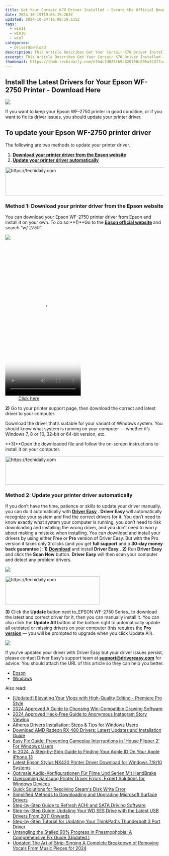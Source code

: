 ```yaml
---
title: Get Your Corsair K70 Driver Installed – Secure the Official Downloads
date: 2024-10-19T19:03:19.263Z
updated: 2024-10-24T16:08:19.635Z
tags:
  - win11
  - win10
  - win7
categories:
  - DriverDownload
description: This Article Describes Get Your Corsair K70 Driver Installed – Secure the Official Downloads
excerpt: This Article Describes Get Your Corsair K70 Driver Installed – Secure the Official Downloads
thumbnail: https://thmb.techidaily.com/e7b4c7d026fb9a820758c805a32df2a4b6a1efba9319850eda25937764e730c5.jpg
---
```


## Install the Latest Drivers for Your Epson WF-2750 Printer - Download Here

![](https://images.drivereasy.com/wp-content/uploads/2018/06/img_5b28dec431ce7-300x214.jpg)

If you want to keep your Epson WF-2750 printer in good condition, or if you want to fix its driver issues, you should update your printer driver.

## To update your Epson WF-2750 printer driver

The following are two methods to update your printer driver.

1. [**Download your printer driver from the Epson website**](https://tools.techidaily.com/drivereasy/download/)
2. [**Update your printer driver automatically**](https://tools.techidaily.com/drivereasy/download/)

<!-- affiliate ads begin -->
<a href="https://25home.pxf.io/c/5597632/2148650/16836" target="_top" id="2148650">
  <img src="//a.impactradius-go.com/display-ad/16836-2148650" border="0" alt="https://techidaily.com" width="728" height="90"/>
</a>
<img height="0" width="0" src="https://25home.pxf.io/i/5597632/2148650/16836" style="position:absolute;visibility:hidden;" border="0" />
<!-- affiliate ads end -->

### Method 1: Download your printer driver from the Epson website

You can download your Epson WF-2750 printer driver from Epson and install it on your own. To do so:**1)**Go to the **[Epson official website](https://epson.com/usa)**  and search “_wf 2750_“.

![](https://images.drivereasy.com/wp-content/uploads/2018/06/img_5b28e154bdaaa.jpg)

<!-- affiliate ads begin -->
<span id="1770526">
					<video width="240" height="480" style="cursor:pointer"
           poster="//a.impactradius-go.com/display-clicktoplayimage/1770526.png"
           onclick="if(!this.playClicked){this.play();this.setAttribute('controls',true);this.playClicked=true;}">
	   <source src="//a.impactradius-go.com/display-ad/20702-1770526">
	   <img src="//a.impactradius-go.com/display-clicktoplayimage/1770526.png" style="border: none; height: 100%; width: 100%; object-fit: contain">
	</video>
	<div style="width:150px;text-align:center"><a href="javascript:window.open(decodeURIComponent('https%3A%2F%2Ftokenmetrics.sjv.io%2Fc%2F5597632%2F1770526%2F20702'), '_blank');void(0);">Click here</a></div>
</span>
<img height="0" width="0" src="https://imp.pxf.io/i/5597632/1770526/20702" style="position:absolute;visibility:hidden;" border="0" />
<!-- affiliate ads end -->

**2)** Go to your printer support page, then download the correct and latest driver to your computer.

 Download the driver that’s suitable for your variant of Windows system. You should know what system is running on your computer — whether it’s Windows 7, 8 or 10, 32-bit or 64-bit version, etc.

**3)**Open the downloaded file and follow the on-screen instructions to install it on your computer.

<!-- affiliate ads begin -->
<a href="https://appsumo.8odi.net/c/5597632/2068433/7443" target="_top" id="2068433">
  <img src="//a.impactradius-go.com/display-ad/7443-2068433" border="0" alt="https://techidaily.com" width="728" height="90"/>
</a>
<img height="0" width="0" src="https://appsumo.8odi.net/i/5597632/2068433/7443" style="position:absolute;visibility:hidden;" border="0" />
<!-- affiliate ads end -->

### Method 2: Update your printer driver automatically

If you don’t have the time, patience or skills to update your driver manually, you can do it automatically with [**Driver Easy**](https://tools.techidaily.com/drivereasy/download/) . **Driver Easy**  will automatically recognize your system and find the correct drivers for it. You don’t need to know exactly what system your computer is running, you don’t need to risk downloading and installing the wrong driver, and you don’t need to worry about making a mistake when installing.  You can download and install your drivers by using either Free or **Pro**  version of Driver Easy. But with the Pro version it takes only **2**  clicks (and you get **full support** and a **30-day money back guarantee** ): **1)** [**Download**](https://tools.techidaily.com/drivereasy/download/) and install **Driver Easy** . **2)** Run **Driver Easy** and click the **Scan Now** button. **Driver Easy**  will then scan your computer and detect any problem drivers.

![](https://images.drivereasy.com/wp-content/uploads/2018/06/img_5b1a66b4a3dfe.jpg)

<!-- affiliate ads begin -->
<a href="https://aligracehair.sjv.io/c/5597632/2036467/19272" target="_top" id="2036467">
  <img src="//a.impactradius-go.com/display-ad/19272-2036467" border="0" alt="https://techidaily.com" width="300" height="90"/>
</a>
<img height="0" width="0" src="https://aligracehair.sjv.io/i/5597632/2036467/19272" style="position:absolute;visibility:hidden;" border="0" />
<!-- affiliate ads end -->

**3)**  Click the **Update**  button next to_EPSON WF-2750 Series_ to download the latest and correct driver for it, then you can manually install it. You can also click the **Update All**  button at the bottom right to automatically update all outdated or missing drivers on your computer (this requires the **[Pro version](https://tools.techidaily.com/drivereasy/download/)**  — you will be prompted to upgrade when you click Update All).

![](https://images.drivereasy.com/wp-content/uploads/2018/06/img_5b28e43c618f2.jpg)

 If you’ve updated your driver with Driver Easy but your driver issues persist, please contact Driver Easy’s support team at **[support@drivereasy.com](https://tools.techidaily.com/drivereasy/download/)**  for advice. You should attach the URL of this article so they can help you better.

* [Epson](https://tools.techidaily.com/drivereasy/download/)
* [Windows](https://tools.techidaily.com/drivereasy/download/)

<ins class="adsbygoogle"
     style="display:block"
     data-ad-format="autorelaxed"
     data-ad-client="ca-pub-7571918770474297"
     data-ad-slot="1223367746"></ins>

<ins class="adsbygoogle"
     style="display:block"
     data-ad-client="ca-pub-7571918770474297"
     data-ad-slot="8358498916"
     data-ad-format="auto"
     data-full-width-responsive="true"></ins>

<span class="atpl-alsoreadstyle">Also read:</span>
<div><ul>
<li><a href="https://youtube-blog.techidaily.com/ed-elevating-your-vlogs-with-high-quality-editing-premiere-pro-style/"><u>[Updated] Elevating Your Vlogs with High-Quality Editing - Premiere Pro Style</u></a></li>
<li><a href="https://extra-hints.techidaily.com/2024-approved-a-guide-to-choosing-win-compatible-drawing-software/"><u>2024 Approved A Guide to Choosing Win-Compatible Drawing Software</u></a></li>
<li><a href="https://instagram-videos.techidaily.com/2024-approved-hack-free-guide-to-anonymous-instagram-story-viewing/"><u>2024 Approved Hack-Free Guide to Anonymous Instagram Story Viewing</u></a></li>
<li><a href="https://driver-download.techidaily.com/atheros-drivers-installation-steps-and-tips-for-windows-users/"><u>Atheros Drivers Installation: Steps & Tips for Windows Users</u></a></li>
<li><a href="https://driver-download.techidaily.com/download-amd-radeon-rx-480-drivers-latest-updates-and-installation-guide/"><u>Download AMD Radeon RX 480 Drivers: Latest Updates and Installation Guide</u></a></li>
<li><a href="https://program-issues.techidaily.com/easy-fix-guide-preventing-gameplay-interruptions-in-house-flipper-2-for-windows-users/"><u>Easy Fix Guide: Preventing Gameplay Interruptions in 'House Flipper 2' For Windows Users</u></a></li>
<li><a href="https://apple-account.techidaily.com/in-2024-a-step-by-step-guide-to-finding-your-apple-id-on-your-apple-iphone-13-by-drfone-ios/"><u>In 2024, A Step-by-Step Guide to Finding Your Apple ID On Your Apple iPhone 13</u></a></li>
<li><a href="https://driver-download.techidaily.com/latest-epson-stylus-nx420-printer-driver-download-for-windows-7810-systems/"><u>Latest Epson Stylus NX420 Printer Driver Download for Windows 7/8/10 Systems</u></a></li>
<li><a href="https://blog-min.techidaily.com/optimale-audio-konfigurationen-fur-filme-und-serien-mit-handbrake/"><u>Optimale Audio-Konfigurationen Für Filme Und Serien Mit HandBrake</u></a></li>
<li><a href="https://driver-download.techidaily.com/overcoming-samsung-printer-driver-errors-expert-solutions-for-windows-devices/"><u>Overcoming Samsung Printer Driver Errors: Expert Solutions for Windows Devices</u></a></li>
<li><a href="https://win-howtos.techidaily.com/quick-solutions-for-resolving-steams-disk-write-error/"><u>Quick Solutions for Resolving Steam's Disk Write Error</u></a></li>
<li><a href="https://driver-download.techidaily.com/simplified-methods-to-downloading-and-upgrading-microsoft-surface-drivers/"><u>Simplified Methods to Downloading and Upgrading Microsoft Surface Drivers</u></a></li>
<li><a href="https://driver-download.techidaily.com/step-by-step-guide-to-refresh-achi-and-sata-driving-software/"><u>Step-by-Step Guide to Refresh ACHI and SATA Driving Software</u></a></li>
<li><a href="https://driver-download.techidaily.com/step-by-step-guide-updating-your-wd-ses-drive-with-the-latest-usb-drivers-from-2011-onwards/"><u>Step-by-Step Guide: Updating Your WD SES Drive with the Latest USB Drivers From 2011 Onwards</u></a></li>
<li><a href="https://driver-download.techidaily.com/step-by-step-tutorial-for-updating-your-thinkpads-thunderbolt-3-port-driver/"><u>Step-by-Step Tutorial for Updating Your ThinkPad's Thunderbolt 3 Port Driver</u></a></li>
<li><a href="https://win-solutions.techidaily.com/untangling-the-stalled-90-progress-in-phasmophobia-a-comprehensive-fix-guide-updated/"><u>Untangling the Stalled 90% Progress in Phasmophobia: A Comprehensive Fix Guide (Updated )</u></a></li>
<li><a href="https://audio-shaping.techidaily.com/updated-the-art-of-strip-singing-a-complete-breakdown-of-removing-vocals-from-music-pieces-for-2024/"><u>Updated The Art of Strip-Singing A Complete Breakdown of Removing Vocals From Music Pieces for 2024</u></a></li>
</ul></div>

